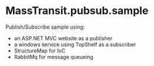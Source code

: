 MassTransit.pubsub.sample
=========================

Publish/Subscribe sample using:
 - an ASP.NET MVC website as a publisher
 - a windows service using TopShelf as a subscriber
 - StructureMap for IoC
 - RabbitMq for message queueing
